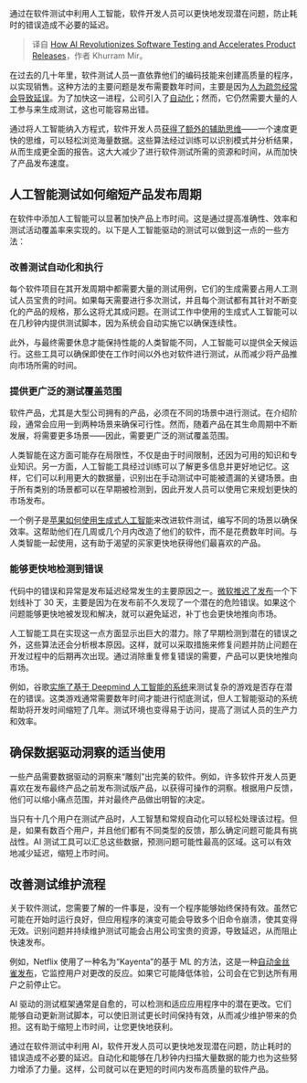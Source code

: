 
<!--
title: 人工智能如何革新软件测试并加速产品发布
cover: https://cdn.thenewstack.io/media/2024/07/92101c3b-woman-5218160_1280.jpg
-->

通过在软件测试中利用人工智能，软件开发人员可以更快地发现潜在问题，防止耗时的错误造成不必要的延迟。

> 译自 [How AI Revolutionizes Software Testing and Accelerates Product Releases](https://thenewstack.io/how-ai-revolutionizes-software-testing-and-accelerates-product-releases/)，作者 Khurram Mir。

在过去的几十年里，软件测试人员一直依靠他们的编码技能来创建高质量的程序，以实现销售。这种方法的主要问题是发布需要数年时间，主要是因为[人为疏忽经常会导致延误](https://thenewstack.io/bridging-the-ai-human-divide-ai-as-your-operations-teammate/)。为了加快这一进程，公司引入了[自动化](https://thenewstack.io/automation-all-fun-and-games-until-something-goes-wrong/)；然而，它仍然需要大量的人工参与来生成测试，这也可能容易出错。

通过将人工智能纳入方程式，软件开发人员[获得了额外的辅助思维](https://thenewstack.io/new-ebook-how-generative-ai-transforms-software-development/)——一个速度更快的思维，可以轻松浏览海量数据。这些算法经过训练可以识别模式并分析结果，从而生成更全面的报告。这大大减少了进行软件测试所需的资源和时间，从而加快了产品发布速度。

## 人工智能测试如何缩短产品发布周期

在软件中添加人工智能可以显著加快产品上市时间。这是通过提高准确性、效率和测试活动覆盖率来实现的。以下是人工智能驱动的测试可以做到这一点的一些方法：

### 改善测试自动化和执行

每个软件项目在其开发周期中都需要大量的测试用例，它们的生成需要占用人工测试人员宝贵的时间。如果每天需要进行多次测试，并且每个测试都有其针对不断变化的产品的规格，那么这将尤其成问题。在测试工作中使用的生成式人工智能可以在几秒钟内提供测试脚本，因为系统会自动实施它以确保连续性。

此外，与最终需要休息才能保持性能的人类智能不同，人工智能可以提供全天候运行。这些工具可以确保即使在工作时间以外也对软件进行测试，从而减少将产品推向市场所需的时间。

### 提供更广泛的测试覆盖范围

软件产品，尤其是大型公司拥有的产品，必须在不同的场景中进行测试。在介绍阶段，通常会应用一到两种场景来确保可行性。然而，随着产品在其生命周期中不断发展，将需要更多场景——因此，需要更广泛的测试覆盖范围。

人类智能在这方面可能存在局限性，不仅是由于时间限制，还因为可用的知识和专业知识。另一方面，人工智能工具经过训练可以了解更多信息并更好地记忆。这样，它们可以利用更大的数据量，识别出在手动测试中可能被遗漏的关键场景。由于所有类别的场景都可以在早期被检测到，因此开发人员可以使用它来规划更快的市场发布。

一个例子是[苹果如何使用生成式人工智能](https://www.bloomberg.com/news/newsletters/2023-10-22/what-is-apple-doing-in-ai-revamping-siri-search-apple-music-and-other-apps-lo1ffr7p)来改进软件测试，编写不同的场景以确保效率。这帮助他们在几周或几个月内改造了他们的软件，而不是花费数年时间。与人类智能一起使用，这有助于渴望的买家更快地获得他们最喜欢的产品。

### 能够更快地检测到错误

代码中的错误和异常是发布延迟经常发生的主要原因之一。[微软推迟了发布](https://www.crn.com/news/security/170702468/microsoft-delay-of-patch-underscores-slow-fix-process)一个下划线补丁 30 天，主要是因为在发布前不久发现了一个潜在的危险错误。如果这个问题能够更快地被发现和解决，就可以避免延迟，补丁也会更快地推向市场。

人工智能工具在实现这一点方面显示出巨大的潜力。除了早期检测到潜在的错误之外，这些算法还会分析根本原因。这样，就可以采取措施来修复问题并防止问题在开发过程中的后期再次出现。通过消除重复修复错误的需要，产品可以更快地推向市场。

例如，谷歌[实施了基于 Deepmind 人工智能的系统](https://www.independent.co.uk/tech/ai-google-deepmind-artificla-intelligence-geometry-b2480289.html)来测试复杂的游戏是否存在潜在的错误。这类游戏通常需要数年时间才能进行彻底测试，但人工智能驱动的系统帮助将开发时间缩短了几年。测试环境也变得易于访问，提高了测试人员的生产力和效率。
## 确保数据驱动洞察的适当使用

一些产品需要数据驱动的洞察来“雕刻”出完美的软件。例如，许多软件开发人员更喜欢在发布最终产品之前发布测试版产品，以获得可操作的洞察。根据用户反馈，他们可以缩小痛点范围，并对最终产品做出明智的决定。

当只有十几个用户在测试产品时，人工智慧和常规自动化可以轻松处理该过程。但是，如果有数百个用户，并且他们都有不同类型的反馈，那么确定问题可能具有挑战性。AI 测试工具可以汇总这些数据，预测问题可能性最高的区域。这可以有效地减少延迟，缩短上市时间。

## 改善测试维护流程

关于软件测试，您需要了解的一件事是，没有一个程序能够始终保持有效。虽然它可能在开始时运行良好，但应用程序的演变可能会导致多个旧命令崩溃，使其变得无效。识别问题并持续维护测试可能会占用公司宝贵的资源，导致延迟，从而阻止快速发布。

例如，Netflix 使用了一种名为“Kayenta”的基于 ML 的方法，这是一种[自动金丝雀发布](https://netflixtechblog.com/automated-canary-analysis-at-netflix-with-kayenta-3260bc7acc69)，它监控用户对更改的反应。如果它可能降低体验，公司会在它到达所有用户之前停止它。

AI 驱动的测试框架通常是自愈的，可以检测和适应应用程序中的潜在更改。它们能够自动更新测试脚本，可以使旧测试更长时间保持有效，从而减少维护带来的负担。这有助于缩短上市时间，让您更快地获利。

通过在软件测试中利用 AI，软件开发人员可以更快地发现潜在问题，防止耗时的错误造成不必要的延迟。自动化和能够在几秒钟内扫描大量数据的能力也为这些努力增添了力量。这样，公司就可以在更短的时间内发布高质量的软件产品。
